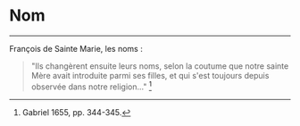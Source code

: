 # Nom

***

François de Sainte Marie, les noms :

> "Ils changèrent ensuite leurs noms, selon la coutume que notre sainte Mère avait introduite parmi ses filles, et qui s'est toujours depuis observée dans notre religion..." [^1]

[^1]: Gabriel 1655, pp. 344-345.

